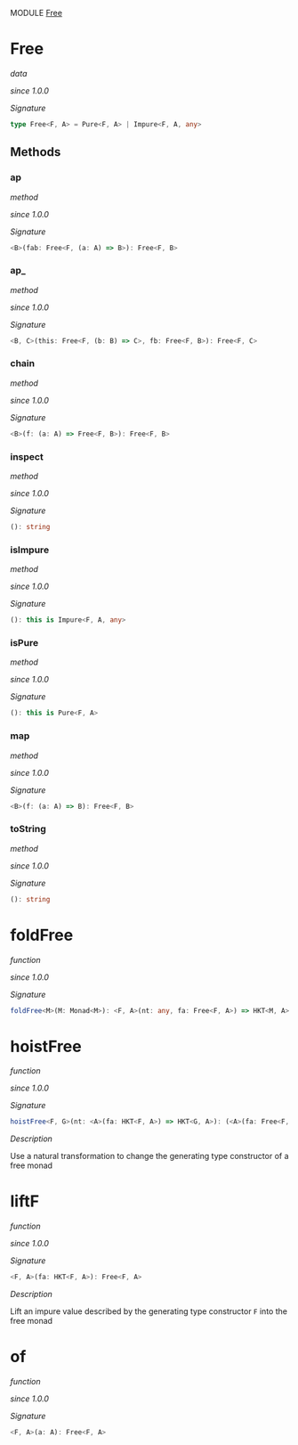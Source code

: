MODULE [Free](https://github.com/gcanti/fp-ts/blob/master/src/Free.ts)

# Free

_data_

_since 1.0.0_

_Signature_

```ts
type Free<F, A> = Pure<F, A> | Impure<F, A, any>
```

## Methods

### ap

_method_

_since 1.0.0_

_Signature_

```ts
<B>(fab: Free<F, (a: A) => B>): Free<F, B>
```

### ap\_

_method_

_since 1.0.0_

_Signature_

```ts
<B, C>(this: Free<F, (b: B) => C>, fb: Free<F, B>): Free<F, C>
```

### chain

_method_

_since 1.0.0_

_Signature_

```ts
<B>(f: (a: A) => Free<F, B>): Free<F, B>
```

### inspect

_method_

_since 1.0.0_

_Signature_

```ts
(): string
```

### isImpure

_method_

_since 1.0.0_

_Signature_

```ts
(): this is Impure<F, A, any>
```

### isPure

_method_

_since 1.0.0_

_Signature_

```ts
(): this is Pure<F, A>
```

### map

_method_

_since 1.0.0_

_Signature_

```ts
<B>(f: (a: A) => B): Free<F, B>
```

### toString

_method_

_since 1.0.0_

_Signature_

```ts
(): string
```

# foldFree

_function_

_since 1.0.0_

_Signature_

```ts
foldFree<M>(M: Monad<M>): <F, A>(nt: any, fa: Free<F, A>) => HKT<M, A>
```

# hoistFree

_function_

_since 1.0.0_

_Signature_

```ts
hoistFree<F, G>(nt: <A>(fa: HKT<F, A>) => HKT<G, A>): (<A>(fa: Free<F, A>) => Free<G, A>)
```

_Description_

Use a natural transformation to change the generating type constructor of a free monad

# liftF

_function_

_since 1.0.0_

_Signature_

```ts
<F, A>(fa: HKT<F, A>): Free<F, A>
```

_Description_

Lift an impure value described by the generating type constructor `F` into the free monad

# of

_function_

_since 1.0.0_

_Signature_

```ts
<F, A>(a: A): Free<F, A>
```
